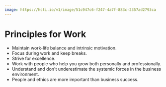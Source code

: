 ```yaml
---
image: https://hcti.io/v1/image/51c947c6-f247-4a7f-883c-2357ad2793ca
---
```


# Principles for Work

- Maintain work-life balance and intrinsic motivation.
- Focus during work and keep breaks.
- Strive for excellence.
- Work with people who help you grow both personally and professionally.
- Understand and don't underestimate the systemic forces in the business environment.
- People and ethics are more important than business success.